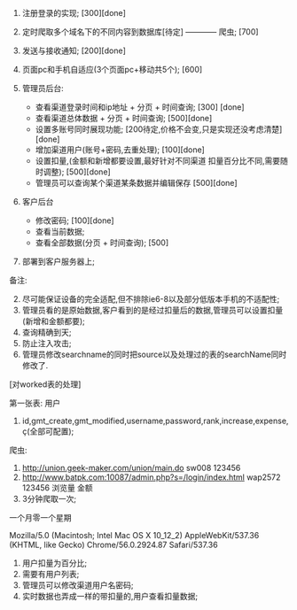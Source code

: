 1. 注册登录的实现;                                          [300][done]
2. 定时爬取多个域名下的不同内容到数据库[待定] ———— 爬虫;          [700]
3. 发送与接收通知;                                          [200][done]
4. 页面pc和手机自适应(3个页面pc+移动共5个);                     [600]
5. 管理员后台:
    * 查看渠道登录时间和ip地址 + 分页 + 时间查询;               [300] [done]
    * 查看渠道总体数据 + 分页 + 时间查询;                      [500][done]
    * 设置多账号同时展现功能;                                 [200待定,价格不会变,只是实现还没考虑清楚][done]
    * 增加渠道用户(账号+密码,去重处理);                        [100][done]
    * 设置扣量,(金额和新增都要设置,最好针对不同渠道 扣量百分比不同,需要随时调整); [500][done]
    * 管理员可以查询某个渠道某条数据并编辑保存                      [500][done]
6. 客户后台
    * 修改密码;                                            [100][done]
    * 查看当前数据;
    * 查看全部数据(分页 + 时间查询);                          [500]

7. 部署到客户服务器上;


备注:

2. 尽可能保证设备的完全适配,但不排除ie6-8以及部分低版本手机的不适配性;
3. 管理员看的是原始数据,客户看到的是经过扣量后的数据,管理员可以设置扣量(新增和金额都要);
4. 查询精确到天;
5. 防止注入攻击;
6. 管理员修改searchname的同时把source以及处理过的表的searchName同时修改了.


[对worked表的处理]




第一张表: 用户
1. id,gmt_create,gmt_modified,username,password,rank,increase,expense,ç(全部可配置);


爬虫:
1. http://union.geek-maker.com/union/main.do  sw008   123456
2. http://www.batpk.com:10087/admin.php?s=/login/index.html    wap2572  123456   浏览量 金额
3. 3分钟爬取一次;


一个月零一个星期





Mozilla/5.0 (Macintosh; Intel Mac OS X 10_12_2) AppleWebKit/537.36 (KHTML, like Gecko) Chrome/56.0.2924.87 Safari/537.36


1. 用户扣量为百分比;
2. 需要有用户列表;
3. 管理员可以修改渠道用户名密码;
4. 实时数据也弄成一样的带扣量的,用户查看扣量数据;















